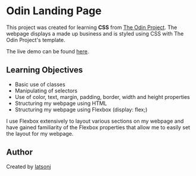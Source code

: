 # Odin Landing Page

This project was created for learning **CSS** from [The Odin Project](https://www.theodinproject.com/lessons/foundations-landing-page). The webpage displays a made up business and is styled using CSS with The Odin Project's template.

The live demo can be found [here](https://latsonj.github.io/odin-landing-page/).

## Learning Objectives

 - Basic use of classes
 - Manipulating of selectors
 - Use of color, text, margin, padding, border, width and height properties
 - Structuring my webpage using HTML
 - Structuring my webpage using Flexbox (display: flex;) 
 
I use Flexbox extensively to layout various sections on my webpage and have gained familiarity of the Flexbox properties that allow me to easily set the layout for my webpage.

## Author

Created by [latsonj](https://github.com/latsonj)